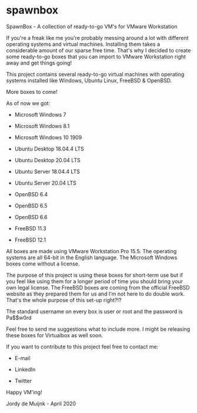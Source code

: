 # spawnbox
SpawnBox - A collection of ready-to-go VM's for VMware Workstation

If you're a freak like me you're probably messing around a lot with different operating systems and virtual machines. Installing them takes a considerable amount of our sparse free time. That's why I decided to create some ready-to-go boxes that you can import to VMware Workstation right away and get things going!

This project contains several ready-to-go virtual machines with operating systems installed like Windows, Ubuntu Linux, FreeBSD & OpenBSD.

More boxes to come!


As of now we got:


- Microsoft Windows 7

- Microsoft Windows 8.1

- Microsoft Windows 10 1909

- Ubuntu Desktop 18.04.4 LTS

- Ubuntu Desktop 20.04 LTS

- Ubuntu Server 18.04.4 LTS

- Ubuntu Server 20.04 LTS

- OpenBSD 6.4

- OpenBSD 6.5

- OpenBSD 6.6

- FreeBSD 11.3

- FreeBSD 12.1

All boxes are made using VMware Workstation Pro 15.5. The operating systems are all 64-bit in the English language. The Microsoft Windows boxes come without a license.

The purpose of this project is using these boxes for short-term use but if you feel like using them for a longer period of time you should bring your own legal license. The FreeBSD boxes are coming from the official FreeBSD website as they prepared them for us and I'm not here to do double work. That's the whole purpose of this set-up right?!?

The standard username on every box is user or root and the password is Pa$$w0rd

Feel free to send me suggestions what to include more. I might be releasing these boxes for Virtualbox as well soon.

If you want to contribute to this project feel free to contact me:


- E-mail

- LinkedIn

- Twitter

Happy VM'ing!

Jordy de Muijnk - April 2020
